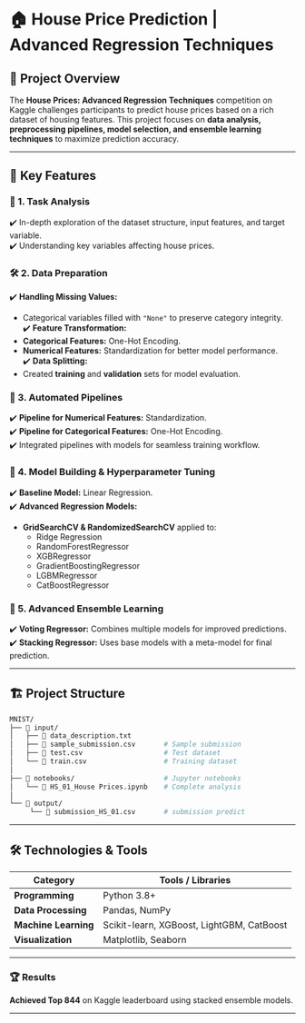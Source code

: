 # 🏠 House Price Prediction | Advanced Regression Techniques

## 📌 Project Overview  

The **House Prices: Advanced Regression Techniques** competition on Kaggle challenges participants to predict house prices based on a rich dataset of housing features. This project focuses on **data analysis, preprocessing pipelines, model selection, and ensemble learning techniques** to maximize prediction accuracy.  

---

## 🚀 Key Features  

### 🔎 1. Task Analysis  
✔️ In-depth exploration of the dataset structure, input features, and target variable.  
✔️ Understanding key variables affecting house prices.  

### 🛠️ 2. Data Preparation  
✔️ **Handling Missing Values:**  
   - Categorical variables filled with `"None"` to preserve category integrity.  
✔️ **Feature Transformation:**  
   - **Categorical Features:** One-Hot Encoding.  
   - **Numerical Features:** Standardization for better model performance.  
✔️ **Data Splitting:**  
   - Created **training** and **validation** sets for model evaluation.  

### 🔄 3. Automated Pipelines  
✔️ **Pipeline for Numerical Features:** Standardization.  
✔️ **Pipeline for Categorical Features:** One-Hot Encoding.  
✔️ Integrated pipelines with models for seamless training workflow.  

### 🧠 4. Model Building & Hyperparameter Tuning  
✔️ **Baseline Model:** Linear Regression.  
✔️ **Advanced Regression Models:**  
   - **GridSearchCV & RandomizedSearchCV** applied to:  
     - Ridge Regression  
     - RandomForestRegressor  
     - XGBRegressor  
     - GradientBoostingRegressor  
     - LGBMRegressor  
     - CatBoostRegressor  

### 🔗 5. Advanced Ensemble Learning  
✔️ **Voting Regressor:** Combines multiple models for improved predictions.  
✔️ **Stacking Regressor:** Uses base models with a meta-model for final prediction.  

---

## 🏗️ Project Structure

```bash
MNIST/
├── 📁 input/              
│   ├── 📄 data_description.txt        
│   ├── 📄 sample_submission.csv       # Sample submission 
│   ├── 📄 test.csv                    # Test dataset
│   └── 📄 train.csv                   # Training dataset
│
├── 📁 notebooks/                      # Jupyter notebooks
│   └── 📘 HS_01_House Prices.ipynb    # Complete analysis
│
└── 📁 output/                         
     └── 📄 submission_HS_01.csv       # submission predict

```
---

## 🛠️ Technologies & Tools  

| Category             | Tools / Libraries |
|----------------------|------------------|
| **Programming**      | Python 3.8+ |
| **Data Processing**  | Pandas, NumPy |
| **Machine Learning** | Scikit-learn, XGBoost, LightGBM, CatBoost |
| **Visualization**    | Matplotlib, Seaborn |

---

### 🏆 Results
**Achieved Top 844** on Kaggle leaderboard using stacked ensemble models.

---